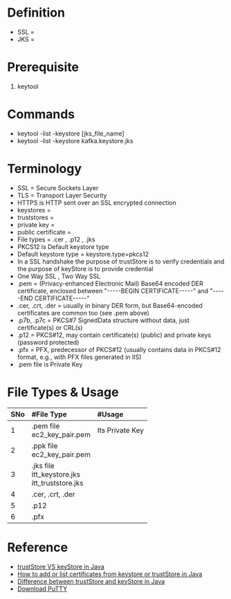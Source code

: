 # Definition
* SSL =
* JKS = 

# Prerequisite
1. keytool


# Commands
* keytool -list -keystore [jks_file_name]
* keytool -list -keystore kafka.keystore.jks

# Terminology
* SSL = Secure Sockets Layer
* TLS = Transport Layer Security
* HTTPS is HTTP sent over an SSL encrypted connection
* keystores =
* truststores = 
* private key = 
* public certificate = 
* File types = .cer  , .p12  , .jks
* PKCS12 is Default keystore type
* Default keystore type = keystore.type=pkcs12
* In a SSL handshake the purpose of trustStore is to verify credentials and the purpose of keyStore is to provide credential
* One Way SSL , Two Way SSL
* .pem = (Privacy-enhanced Electronic Mail) Base64 encoded DER certificate, enclosed between "-----BEGIN CERTIFICATE-----" and "-----END CERTIFICATE-----"
* .cer, .crt, .der = usually in binary DER form, but Base64-encoded certificates are common too (see .pem above)
* .p7b, .p7c = PKCS#7 SignedData structure without data, just certificate(s) or CRL(s)
* .p12 = PKCS#12, may contain certificate(s) (public) and private keys (password protected)
* .pfx = PFX, predecessor of PKCS#12 (usually contains data in PKCS#12 format, e.g., with PFX files generated in IIS)
* .pem file is Private Key

# File Types & Usage
|SNo| #File Type  | #Usage |
| :--- | :--- | :--- |
|1 | .pem file<br> ec2_key_pair.pem | Its Private Key| 
|2 | .ppk file<br> ec2_key_pair.pem | | 
|3 | .jks file<br> itt_keystore.jks <br>itt_truststore.jks | | 
|4 | .cer, .crt, .der | | 
|5 | .p12 | |
|6 | .pfx | |

# Reference
* [trustStore VS keyStore in Java](https://www.geeksforgeeks.org/difference-between-truststore-and-keystore-in-java/)  
* [How to add or list certificates from keystore or trustStore in Java](https://javarevisited.blogspot.com/2012/03/add-list-certficates-java-keystore.html#axzz7DEFkCZ2t) 
* [Difference between trustStore and keyStore in Java](https://javarevisited.blogspot.com/2012/09/difference-between-truststore-vs-keyStore-Java-SSL.html#axzz7DEFkCZ2t) 
* [Download PuTTY](https://www.chiark.greenend.org.uk/~sgtatham/putty/latest.html)
